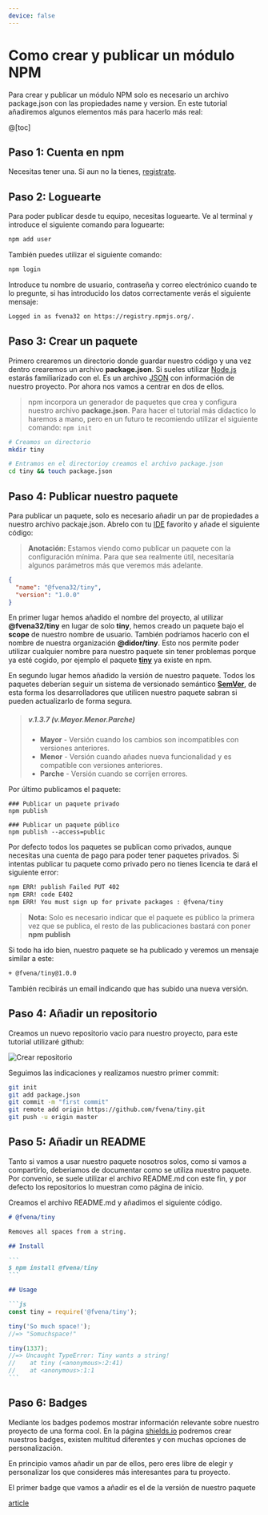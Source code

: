 ```yaml
---
device: false
---
```


# Como crear y publicar un módulo NPM

Para crear y publicar un módulo NPM solo es necesario un archivo package.json con las propiedades name y version. En este tutorial añadiremos algunos elementos más para hacerlo más real:

@[toc]

## Paso 1: Cuenta en npm

Necesitas tener una. Si aun no la tienes, [registrate](https://www.npmjs.com/signup).

## Paso 2: Loguearte

Para poder publicar desde tu equipo, necesitas loguearte. Ve al terminal y introduce el siguiente comando para loguearte:

```bash
npm add user
```

También puedes utilizar el siguiente comando:

```bash
npm login
```

Introduce tu nombre de usuario, contraseña y correo electrónico cuando te lo pregunte, si has introducido los datos correctamente verás el siguiente mensaje:

```bash
Logged in as fvena32 on https://registry.npmjs.org/.
```

## Paso 3: Crear un paquete

Primero crearemos un directorio donde guardar nuestro código y una vez dentro crearemos un archivo **package.json**. Si sueles utilizar [Node.js](https://en.wikipedia.org/wiki/Node.js) estarás familiarizado con el. Es un archivo [JSON](https://en.wikipedia.org/wiki/JSON) con información de nuestro proyecto. Por ahora nos vamos a centrar en dos de ellos.

> npm incorpora un generador de paquetes que crea y configura nuestro archivo **package.json**. Para hacer el tutorial más didactico lo haremos a mano, pero en un futuro te recomiendo utilizar el siguiente comando: `npm init`

```bash
# Creamos un directorio
mkdir tiny

# Entramos en el directorioy creamos el archivo package.json
cd tiny && touch package.json
```

## Paso 4: Publicar nuestro paquete

Para publicar un paquete, solo es necesario añadir un par de propiedades a nuestro archivo packaje.json. Abrelo con tu [IDE](https://es.wikipedia.org/wiki/Entorno_de_desarrollo_integrado) favorito y añade el siguiente código:

> **Anotación:** Estamos viendo como publicar un paquete con la configuración mínima. Para que sea realmente útil, necesitaría algunos parámetros más que veremos más adelante.

```json
{
  "name": "@fvena32/tiny",
  "version": "1.0.0"
}
```

En primer lugar hemos añadido el nombre del proyecto, al utilizar **@fvena32/tiny** en lugar de solo **tiny**, hemos creado un paquete bajo el **scope** de nuestro nombre de usuario. También podríamos hacerlo con el nombre de nuestra organización **@didor/tiny**. Esto nos permite poder utilizar cualquier nombre para nuestro paquete sin tener problemas porque ya esté cogido, por ejemplo el paquete **[tiny](https://www.npmjs.com/package/tiny)** ya existe en npm.

En segundo lugar hemos añadido la versión de nuestro paquete. Todos los paquetes deberían seguir un sistema de versionado semántico **[SemVer](https://semver.org/)**, de esta forma los desarrolladores que utilicen nuestro paquete sabran si pueden actualizarlo de forma segura.

<!-- markdownlint-disable MD001-->

> ##### v.1.3.7 (v.Mayor.Menor.Parche)
>
> - **Mayor** - Versión cuando los cambios son incompatibles con versiones anteriores.
> - **Menor** - Versión cuando añades nueva funcionalidad y es compatible con versiones anteriores.
> - **Parche** - Versión cuando se corrijen errores.

<!-- markdownlint-disable MD031-->

Por último publicamos el paquete:

```bash{2,5}
### Publicar un paquete privado
npm publish

### Publicar un paquete público
npm publish --access=public
```

Por defecto todos los paquetes se publican como privados, aunque necesitas una cuenta de pago para poder tener paquetes privados. Si intentas publicar tu paquete como privado pero no tienes licencia te dará el siguiente error:

```bash
npm ERR! publish Failed PUT 402
npm ERR! code E402
npm ERR! You must sign up for private packages : @fvena/tiny
```

> **Nota:** Solo es necesario indicar que el paquete es público la primera vez que se publica, el resto de las publicaciones bastará con poner **npm publish**

Si todo ha ido bien, nuestro paquete se ha publicado y veremos un mensaje similar a este:

```bash
+ @fvena/tiny@1.0.0
```

También recibirás un email indicando que has subido una nueva versión.

## Paso 4: Añadir un repositorio

Creamos un nuevo repositorio vacio para nuestro proyecto, para este tutorial utilizaré github:

![Crear repositorio](/docs/academy/assets/images/newRepo.png)

Seguimos las indicaciones y realizamos nuestro primer commit:

```bash {3,5}
git init
git add package.json
git commit -m "first commit"
git remote add origin https://github.com/fvena/tiny.git
git push -u origin master
```

## Paso 5: Añadir un README

Tanto si vamos a usar nuestro paquete nosotros solos, como si vamos a compartirlo, deberiamos de documentar como se utiliza nuestro paquete. Por convenio, se suele utilizar el archivo README.md con este fin, y por defecto los repositorios lo muestran como página de inicio.

Creamos el archivo README.md y añadimos el siguiente código.

````markdown
# @fvena/tiny

Removes all spaces from a string.

## Install

```
$ npm install @fvena/tiny
```

## Usage

```js
const tiny = require('@fvena/tiny');

tiny('So much space!');
//=> "Somuchspace!"

tiny(1337);
//=> Uncaught TypeError: Tiny wants a string!
//    at tiny (<anonymous>:2:41)
//    at <anonymous>:1:1
```
````

## Paso 6: Badges

Mediante los badges podemos mostrar información relevante sobre nuestro proyecto de una forma cool. En la página [shields.io](https://shields.io/) podremos crear nuestros badges, existen multitud diferentes y con muchas opciones de personalización.

En principio vamos añadir un par de ellos, pero eres libre de elegir y personalizar los que consideres más interesantes para tu proyecto.

El primer badge que vamos a añadir es el de la versión de nuestro paquete

[article](https://medium.freecodecamp.org/how-to-make-a-beautiful-tiny-npm-package-and-publish-it-2881d4307f78)
